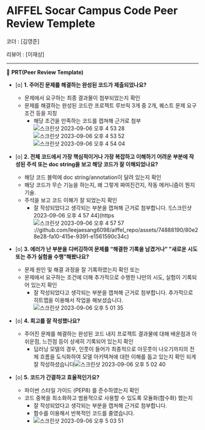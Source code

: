 # AIFFEL Socar Campus Code Peer Review Templete

코더 : [김영준]

리뷰어 : [이재상]

---

🔑 **PRT(Peer Review Template)**

- [o]  **1. 주어진 문제를 해결하는 완성된 코드가 제출되었나요?**
    - 문제에서 요구하는 최종 결과물이 첨부되었는지 확인
    - 문제를 해결하는 완성된 코드란 프로젝트 루브릭 3개 중 2개, 퀘스트 문제 요구조건 등을 지칭
        - 해당 조건을 만족하는 코드를 캡쳐해 근거로 첨부
![스크린샷 2023-09-06 오후 4 53 28](https://github.com/leejaesang6098/aiffel_repo/assets/74888190/d5057ed2-4131-4df2-a18b-229cc72c08c0)![스크린샷 2023-09-06 오후 4 53 52](https://github.com/leejaesang6098/aiffel_repo/assets/74888190/c2757671-b16d-424a-9885-7a8137352f79)![스크린샷 2023-09-06 오후 4 54 04](https://github.com/leejaesang6098/aiffel_repo/assets/74888190/bdd2129a-f80a-4dd1-8bdf-46b5bed1ab42)




    
- [o]  **2. 전체 코드에서 가장 핵심적이거나 가장 복잡하고 이해하기 어려운 부분에 작성된 
주석 또는 doc string을 보고 해당 코드가 잘 이해되었나요?**
    - 해당 코드 블럭에 doc string/annotation이 달려 있는지 확인
    - 해당 코드가 무슨 기능을 하는지, 왜 그렇게 짜여진건지, 작동 메커니즘이 뭔지 기술.
    - 주석을 보고 코드 이해가 잘 되었는지 확인
        - 잘 작성되었다고 생각되는 부분을 캡쳐해 근거로 첨부합니다.
![스크린샷 2023-09-06 오후 4 57 44](https![스크린샷 2023-09-06 오후 4 57 57](https://github.com/leejaesang6098/aiffel_repo/assets/74888190/42229503-14dd-4080-a352-d54a2ba98f9f)
://github.com/leejaesang6098/aiffel_repo/assets/74888190/80e28e28-fa10-415e-9391-e1561590c34c)

        


- [o]  **3. 에러가 난 부분을 디버깅하여 문제를 “해결한 기록을 남겼거나” 
”새로운 시도 또는 추가 실험을 수행”해봤나요?**
    - 문제 원인 및 해결 과정을 잘 기록하였는지 확인 또는
    - 문제에서 요구하는 조건에 더해 추가적으로 수행한 나만의 시도, 
    실험이 기록되어 있는지 확인
        - 잘 작성되었다고 생각되는 부분을 캡쳐해 근거로 첨부합니다.
추가적으로 히트맵을 이용해서 작업을 해보셨습니다.![스크린샷 2023-09-06 오후 5 01 35](https://github.com/leejaesang6098/aiffel_repo/assets/74888190/71df6e09-47a5-4e65-8945-b4e9c21f1161)


        
- [o]  **4. 회고를 잘 작성했나요?**
    - 주어진 문제를 해결하는 완성된 코드 내지 프로젝트 결과물에 대해
    배운점과 아쉬운점, 느낀점 등이 상세히 기록되어 있는지 확인
        - 딥러닝 모델의 경우,
        인풋이 들어가 최종적으로 아웃풋이 나오기까지의 전체 흐름을 도식화하여 
        모델 아키텍쳐에 대한 이해를 돕고 있는지 확인
            되게 잘 작성하셨습니다![스크린샷 2023-09-06 오후 5 02 40](https://github.com/leejaesang6098/aiffel_repo/assets/74888190/64c67704-f689-48e4-a8c7-4a11546a626c)



- [o]  **5. 코드가 간결하고 효율적인가요?**
    - 파이썬 스타일 가이드 (PEP8) 를 준수하였는지 확인
    - 코드 중복을 최소화하고 범용적으로 사용할 수 있도록 모듈화(함수화) 했는지
        - 잘 작성되었다고 생각되는 부분을 캡쳐해 근거로 첨부합니다.
        - 함수를 이용해서 반복적인 코드를 줄였습니다.
        - ![스크린샷 2023-09-06 오후 5 03 51](https://github.com/leejaesang6098/aiffel_repo/assets/74888190/445b47c8-e0f7-4f0a-8efa-47b05610f1e5)

